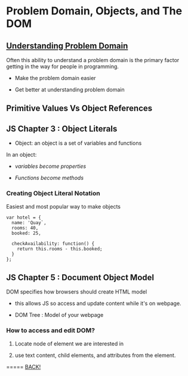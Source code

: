 # Problem Domain, Objects, and The DOM

## [Understanding Problem Domain](https://simpleprogrammer.com/understanding-the-problem-domain-is-the-hardest-part-of-programming)

Often this ability to understand a problem domain is the primary factor getting in the way for people in programming.

* Make the problem domain easier

* Get better at understanding problem domain

## Primitive Values Vs Object References






## JS Chapter 3 : Object Literals

* Object: an object is a set of variables and functions

In an object:

* *variables become properties*

* *Functions become methods*

### Creating Object Literal Notation

Easiest and most popular way to make objects
```
var hotel = {
  name: 'Quay`,
  rooms: 40,
  booked: 25,

  checkAvailability: function() {
    return this.rooms - this.booked;
  }
};
```

## JS Chapter 5 : Document Object Model

DOM specifies how browsers should create HTML model

* this allows JS so access and update content while it's on webpage.

* DOM Tree : Model of your webpage

### How to  access and edit DOM?

1. Locate node of element we are interested in

2. use text content, child elements, and attributes from the element.

===== [BACK!](README.md)